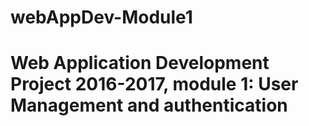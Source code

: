 # webAppDev-Module1
# Web Application Development Project 2016-2017, module 1: User Management and authentication
#
